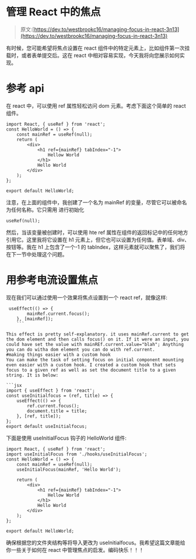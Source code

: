 # 管理 React 中的焦点

> 原文:[https://dev.to/westbrookc16/managing-focus-in-react-3n13](https://dev.to/westbrookc16/managing-focus-in-react-3n13)

有时候，您可能希望将焦点设置在 react 组件中的特定元素上，比如组件第一次挂载时，或者表单提交后。这在 react 中相对容易实现，今天我将向您展示如何实现。

# [](#ref-api)参考 api

在 react 中，可以使用 ref 属性轻松访问 dom 元素。考虑下面这个简单的 react 组件。

```
import React, { useRef } from 'react';
const HelloWorld = () => {
    const mainRef = useRef(null);
    return (
        <div>
            <h1 ref={mainRef} tabIndex="-1">
                Hellow World
            </h1>
            Hello World
        </div>
    );
};

export default HelloWorld; 
```

注意，在上面的组件中，我创建了一个名为 mainRef 的变量，尽管它可以被命名为任何名称。它只需用
进行初始化

```
useRef(null); 
```

然后，当该变量被创建时，可以使用 hte ref 属性在组件的返回标记中的任何地方引用它。这里我将它设置在 h1 元素上，但它也可以设置为任何值。表单域、div、按钮等。我在 h1 上包含了一个-1 的 tabIndex，这样元素就可以聚焦了，我们将在下一节中处理这个问题。

# [](#setting-focus-with-refcurrent)用参考电流设置焦点

现在我们可以通过使用一个效果将焦点设置到一个 react ref，就像这样:

```
 useEffect(() => {
        mainRef.current.focus();
    }, [mainRef]);
    ```

This effect is pretty self-explanatory. it uses mainRef.current to get the dom element and then calls focus() on it. If it were an input, you could have set the value with mainREf.current.value="blah"; Anything you can do witha dom element you can do with ref.current.
#making things easier with a custom hook
You can make the task of setting focus on initial component mounting even easier with a custom hook. I created a custom hook that sets focus to a given ref as well as set the document title to a given string. It is below:

```jsx
import { useEffect } from 'react';
const useInitialfocus = (ref, title) => {
    useEffect(() => {
        ref.current.focus();
        document.title = title;
    }, [ref, title]);
};
export default useInitialfocus; 
```

下面是使用 useInitialFocus 钩子的 HelloWorld 组件:

```
import React, { useRef } from 'react';
import useInitialFocus from './hooks/useInitialFocus';
const HelloWorld = () => {
    const mainRef = useRef(null);
    useInitialFocus(mainRef, 'Hello World');

    return (
        <div>
            <h1 ref={mainRef} tabIndex="-1">
                Hellow World
            </h1>
            Hello World
        </div>
    );
};

export default HelloWorld; 
```

确保根据您的文件夹结构等将导入更改为 useInitialfocus。我希望这篇文章能给你一些关于如何在 react 中管理焦点的启发。编码快乐！！！
